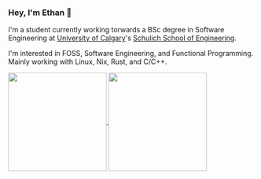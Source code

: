 ### Hey, I'm Ethan 👋 

I'm a student currently working torwards a BSc degree in Software Engineering at [University of Calgary](https://www.ucalgary.ca/)'s [Schulich School of Engineering](https://schulich.ucalgary.ca/).

I'm interested in FOSS, Software Engineering, and Functional Programming. Mainly working with Linux, Nix, Rust, and C/C++.

<a href="https://github.com/ethangillengg">
  <img height=200 align="center" src="https://github-readme-stats-six-fawn-66.vercel.app/api?username=ethangillengg&theme=omni&show_icons=true" />
</a>
<a href="https://github.com/ethangillengg?tab=repositories">
  <img height=200 align="center" src="https://github-readme-stats-six-fawn-66.vercel.app/api/top-langs/?username=ethangillengg&langs_count=8&layout=compact&theme=omni&exclude_repo=github-readme-stats,RPMS-Backend,OpenGLTemplate&hide=jupyter%20notebook" />
</a>
